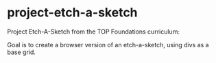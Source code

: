 # project-etch-a-sketch

Project Etch-A-Sketch from the TOP Foundations curriculum:

Goal is to create a browser version of an etch-a-sketch, using divs as a base grid.